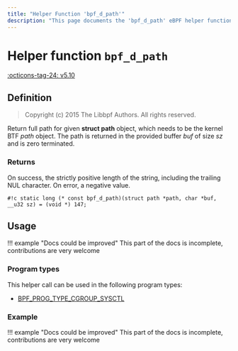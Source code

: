 ```yaml
---
title: "Helper Function 'bpf_d_path'"
description: "This page documents the 'bpf_d_path' eBPF helper function, including its definition, usage, program types that can use it, and examples."
---
```

# Helper function `bpf_d_path`

<!-- [FEATURE_TAG](bpf_d_path) -->
[:octicons-tag-24: v5.10](https://github.com/torvalds/linux/commit/6e22ab9da79343532cd3cde39df25e5a5478c692)
<!-- [/FEATURE_TAG] -->

## Definition

> Copyright (c) 2015 The Libbpf Authors. All rights reserved.


<!-- [HELPER_FUNC_DEF] -->
Return full path for given **struct path** object, which needs to be the kernel BTF _path_ object. The path is returned in the provided buffer _buf_ of size _sz_ and is zero terminated.



### Returns

On success, the strictly positive length of the string, including the trailing NUL character. On error, a negative value.

`#!c static long (* const bpf_d_path)(struct path *path, char *buf, __u32 sz) = (void *) 147;`
<!-- [/HELPER_FUNC_DEF] -->

## Usage

!!! example "Docs could be improved"
    This part of the docs is incomplete, contributions are very welcome

### Program types

This helper call can be used in the following program types:

<!-- DO NOT EDIT MANUALLY -->
<!-- [HELPER_FUNC_PROG_REF] -->
 * [BPF_PROG_TYPE_CGROUP_SYSCTL](../program-type/BPF_PROG_TYPE_CGROUP_SYSCTL.md)
<!-- [/HELPER_FUNC_PROG_REF] -->

### Example

!!! example "Docs could be improved"
    This part of the docs is incomplete, contributions are very welcome
